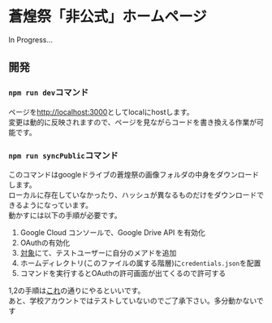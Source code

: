 # 蒼煌祭「非公式」ホームページ

In Progress...

## 開発

### `npm run dev`コマンド

ページを[http://localhost:3000](http://localhost:3000)としてlocalにhostします。  
変更は動的に反映されますので、ページを見ながらコードを書き換える作業が可能です。

### `npm run syncPublic`コマンド

このコマンドはgoogleドライブの蒼煌祭の画像フォルダの中身をダウンロードします。  
ローカルに存在していなかったり、ハッシュが異なるものだけをダウンロードできるようになっています。  
動かすには以下の手順が必要です。

1. Google Cloud コンソールで、Google Drive API を有効化
2. OAuthの有効化
3. [対象](https://console.cloud.google.com/auth/audience)にて、テストユーザーに自分のメアドを追加
4. ホームディレクトリ(このファイルの属する階層)に`credentials.json`を配置
5. コマンドを実行するとOAuthの許可画面が出てくるので許可する

1,2の手順は[これ](https://developers.google.com/workspace/drive/api/quickstart/nodejs?hl=ja)の通りにやるといいです。  
あと、学校アカウントではテストしていないのでご了承下さい。多分動かないです
